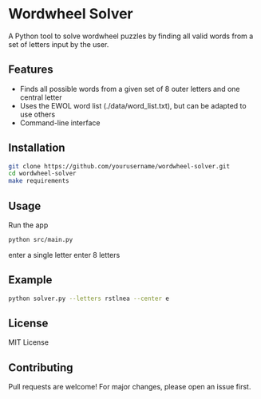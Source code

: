 # Wordwheel Solver

A Python tool to solve wordwheel puzzles by finding all valid words from a set of letters input by the user.

## Features

- Finds all possible words from a given set of 8 outer letters and one central letter
- Uses the EWOL word list (./data/word_list.txt), but can be adapted to use others
- Command-line interface

## Installation

```bash
git clone https://github.com/yourusername/wordwheel-solver.git
cd wordwheel-solver
make requirements
```

## Usage
Run the app 
```bash
python src/main.py 
```
enter a single letter
enter 8 letters


## Example

```bash
python solver.py --letters rstlnea --center e
```

## License

MIT License

## Contributing

Pull requests are welcome! For major changes, please open an issue first.
